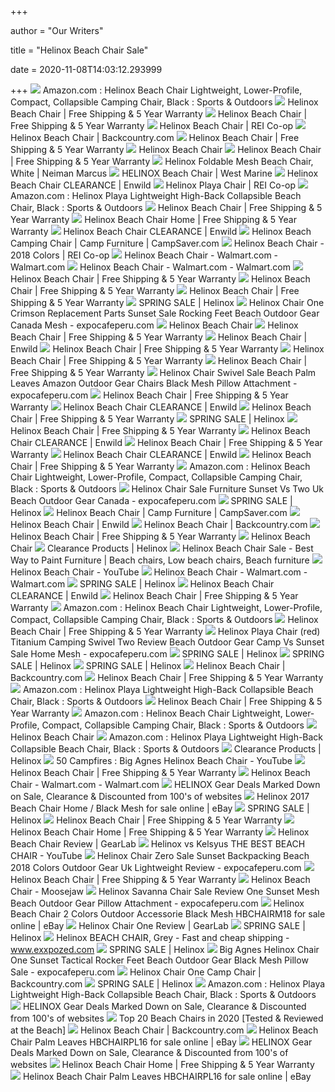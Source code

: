 +++
        
author = "Our Writers"
        
title = "Helinox Beach Chair Sale"
        
date = 2020-11-08T14:03:12.293999
        
+++
[ ![](https://images-na.ssl-images-amazon.com/images/I/71EZSFAAv6L._AC_SL1500_.jpg)](https://images-na.ssl-images-amazon.com/images/I/71EZSFAAv6L._AC_SL1500_.jpg) Amazon.com : Helinox Beach Chair Lightweight, Lower-Profile, Compact,  Collapsible Camping Chair, Black : Sports & Outdoors
[ ![](https://cdn.shopify.com/s/files/1/0039/1367/8918/t/43/assets/Helinox191001R1Beach-ChairBlackAngle-Front-1586381119032.jpg)](https://cdn.shopify.com/s/files/1/0039/1367/8918/t/43/assets/Helinox191001R1Beach-ChairBlackAngle-Front-1586381119032.jpg) Helinox Beach Chair | Free Shipping & 5 Year Warranty
[ ![](https://cdn.shopify.com/s/files/1/0039/1367/8918/products/Beach-Chair_Blue-Mesh_SUMMER-KIT_400x.jpg?v=1578461172)](https://cdn.shopify.com/s/files/1/0039/1367/8918/products/Beach-Chair_Blue-Mesh_SUMMER-KIT_400x.jpg?v=1578461172) Helinox Beach Chair | Free Shipping & 5 Year Warranty
[ ![](https://www.rei.com/media/product/157999)](https://www.rei.com/media/product/157999) Helinox Beach Chair | REI Co-op
[ ![](https://content.backcountry.com/images/items/900/HEL/HEL000P/BLUSTR.jpg)](https://content.backcountry.com/images/items/900/HEL/HEL000P/BLUSTR.jpg) Helinox Beach Chair | Backcountry.com
[ ![](https://cdn.shopify.com/s/files/1/0039/1367/8918/t/43/assets/Helinox191001R1Beach-ChairGreen-BlockAngle-Front-1586381481839.jpg)](https://cdn.shopify.com/s/files/1/0039/1367/8918/t/43/assets/Helinox191001R1Beach-ChairGreen-BlockAngle-Front-1586381481839.jpg) Helinox Beach Chair | Free Shipping & 5 Year Warranty
[ ![](https://cdni.llbean.net/is/image/wim/301646_0_47?hei=1095&wid=950&resMode=sharp2&defaultImage=llbstage/A0211793_2)](https://cdni.llbean.net/is/image/wim/301646_0_47?hei=1095&wid=950&resMode=sharp2&defaultImage=llbstage/A0211793_2) Helinox Beach Chair
[ ![](https://cdn.shopify.com/s/files/1/0039/1367/8918/t/43/assets/Helinox191001R1Beach-ChairRed-StripeAngle-Front-1586381552345.jpg)](https://cdn.shopify.com/s/files/1/0039/1367/8918/t/43/assets/Helinox191001R1Beach-ChairRed-StripeAngle-Front-1586381552345.jpg) Helinox Beach Chair | Free Shipping & 5 Year Warranty
[ ![](https://images.neimanmarcus.com/ca/2/product_assets/N/6/8/Y/6/NMN68Y6_mx.jpg)](https://images.neimanmarcus.com/ca/2/product_assets/N/6/8/Y/6/NMN68Y6_mx.jpg) Helinox Foldable Mesh Beach Chair, White | Neiman Marcus
[ ![](https://newcontent.westmarine.com/content/images/catalog/full/17988247_FUL.jpg)](https://newcontent.westmarine.com/content/images/catalog/full/17988247_FUL.jpg) HELINOX Beach Chair | West Marine
[ ![](https://www.enwild.com/media/catalog/product/cache/1/image/519x410/9df78eab33525d08d6e5fb8d27136e95/h/e/helinox-beach-chair-19-crimson_1.jpg)](https://www.enwild.com/media/catalog/product/cache/1/image/519x410/9df78eab33525d08d6e5fb8d27136e95/h/e/helinox-beach-chair-19-crimson_1.jpg) Helinox Beach Chair CLEARANCE | Enwild
[ ![](https://www.rei.com/media/e6d48f89-304a-4d21-93d6-a495c6a87626?size=784x588)](https://www.rei.com/media/e6d48f89-304a-4d21-93d6-a495c6a87626?size=784x588) Helinox Playa Chair | REI Co-op
[ ![](https://images-na.ssl-images-amazon.com/images/I/81JekJsT2uL._AC_SL1500_.jpg)](https://images-na.ssl-images-amazon.com/images/I/81JekJsT2uL._AC_SL1500_.jpg) Amazon.com : Helinox Playa Lightweight High-Back Collapsible Beach Chair,  Black : Sports & Outdoors
[ ![](https://cdn.shopify.com/s/files/1/0039/1367/8918/t/43/assets/191025AMZBeachChair-RedStripe6DimsImperial-1586381552401.jpg)](https://cdn.shopify.com/s/files/1/0039/1367/8918/t/43/assets/191025AMZBeachChair-RedStripe6DimsImperial-1586381552401.jpg) Helinox Beach Chair | Free Shipping & 5 Year Warranty
[ ![](https://cdn.shopify.com/s/files/1/0241/3802/3008/t/5/assets/Helinox_191001R1_Beach-Chair-Home_Navy_Angle-Front_SIZED_400x.jpg)](https://cdn.shopify.com/s/files/1/0241/3802/3008/t/5/assets/Helinox_191001R1_Beach-Chair-Home_Navy_Angle-Front_SIZED_400x.jpg) Helinox Beach Chair Home | Free Shipping & 5 Year Warranty
[ ![](https://www.enwild.com/media/catalog/product/cache/1/image/9df78eab33525d08d6e5fb8d27136e95/h/e/helinox-beach-chair-19-grey.jpg)](https://www.enwild.com/media/catalog/product/cache/1/image/9df78eab33525d08d6e5fb8d27136e95/h/e/helinox-beach-chair-19-grey.jpg) Helinox Beach Chair CLEARANCE | Enwild
[ ![](https://cs1.0ps.us/365-365-ffffff/opplanet-helinox-beach-chair-black-hlx0014-black-main.jpg)](https://cs1.0ps.us/365-365-ffffff/opplanet-helinox-beach-chair-black-hlx0014-black-main.jpg) Helinox Beach Camping Chair | Camp Furniture | CampSaver.com
[ ![](https://www.rei.com/media/product/896337)](https://www.rei.com/media/product/896337) Helinox Beach Chair - 2018 Colors | REI Co-op
[ ![](https://i5.walmartimages.com/asr/67aa0bf0-c2ba-4833-ac67-a73387775663_1.fa0ee1ad14ef0e36d5fd04ac2b3e04da.jpeg)](https://i5.walmartimages.com/asr/67aa0bf0-c2ba-4833-ac67-a73387775663_1.fa0ee1ad14ef0e36d5fd04ac2b3e04da.jpeg) Helinox Beach Chair - Walmart.com - Walmart.com
[ ![](https://i5.walmartimages.com/asr/31c9ede9-b798-4900-87c9-3685637caa90_1.fc8715f5c6a5d77fa2a9e9df884d11d4.jpeg)](https://i5.walmartimages.com/asr/31c9ede9-b798-4900-87c9-3685637caa90_1.fc8715f5c6a5d77fa2a9e9df884d11d4.jpeg) Helinox Beach Chair - Walmart.com - Walmart.com
[ ![](https://cdn.shopify.com/s/files/1/0039/1367/8918/t/43/assets/191025AMZBeachChair-Black6DimsImperial-1586381119137.jpg)](https://cdn.shopify.com/s/files/1/0039/1367/8918/t/43/assets/191025AMZBeachChair-Black6DimsImperial-1586381119137.jpg) Helinox Beach Chair | Free Shipping & 5 Year Warranty
[ ![](https://cdn.shopify.com/s/files/1/0039/1367/8918/t/43/assets/Helinox191001R1Beach-ChairBlue-MeshDetail1-1586381344103.jpg)](https://cdn.shopify.com/s/files/1/0039/1367/8918/t/43/assets/Helinox191001R1Beach-ChairBlue-MeshDetail1-1586381344103.jpg) Helinox Beach Chair | Free Shipping & 5 Year Warranty
[ ![](https://cdn.shopify.com/s/files/1/0039/1367/8918/t/43/assets/Helinox191001R1Beach-ChairRed-StripeAngle-Back-1586381552335.jpg)](https://cdn.shopify.com/s/files/1/0039/1367/8918/t/43/assets/Helinox191001R1Beach-ChairRed-StripeAngle-Back-1586381552335.jpg) Helinox Beach Chair | Free Shipping & 5 Year Warranty
[ ![](https://cdn.shopify.com/s/files/1/0241/3802/3008/t/5/assets/Helinox_191001R1_Savanna-Chair_Blue-Block_Angle-Front_SIZED_400x.jpg)](https://cdn.shopify.com/s/files/1/0241/3802/3008/t/5/assets/Helinox_191001R1_Savanna-Chair_Blue-Block_Angle-Front_SIZED_400x.jpg) SPRING SALE | Helinox
[ ![](https://www.expocafeperu.com/w/2019/11/helinox-chair-one-crimson-helinox-chair-replacement-parts-helinox-sunset-chair-sale-helinox-sunset-chair-rocking-feet.jpg)](https://www.expocafeperu.com/w/2019/11/helinox-chair-one-crimson-helinox-chair-replacement-parts-helinox-sunset-chair-sale-helinox-sunset-chair-rocking-feet.jpg) Helinox Chair One Crimson Replacement Parts Sunset Sale Rocking Feet Beach  Outdoor Gear Canada Mesh - expocafeperu.com
[ ![](https://cdni.llbean.net/is/image/wim/301646_0_44?hei=1095&wid=950&resMode=sharp2&defaultImage=llbstage/A0211793_2)](https://cdni.llbean.net/is/image/wim/301646_0_44?hei=1095&wid=950&resMode=sharp2&defaultImage=llbstage/A0211793_2) Helinox Beach Chair
[ ![](https://cdn.shopify.com/s/files/1/0039/1367/8918/products/Helinox_191001R1_Personal-Shade_Sand_Angle-Front_20FADE_400x.jpg?v=1578342567)](https://cdn.shopify.com/s/files/1/0039/1367/8918/products/Helinox_191001R1_Personal-Shade_Sand_Angle-Front_20FADE_400x.jpg?v=1578342567) Helinox Beach Chair | Free Shipping & 5 Year Warranty
[ ![](https://www.enwild.com/media/catalog/product/cache/1/image/519x410/9df78eab33525d08d6e5fb8d27136e95/h/e/helinox-beach-chair-green-block.jpg)](https://www.enwild.com/media/catalog/product/cache/1/image/519x410/9df78eab33525d08d6e5fb8d27136e95/h/e/helinox-beach-chair-green-block.jpg) Helinox Beach Chair | Enwild
[ ![](https://cdn.shopify.com/s/files/1/0039/1367/8918/t/43/assets/191025AMZBeachChair-GreenBlock6DimsImperial-1586381481964.jpg)](https://cdn.shopify.com/s/files/1/0039/1367/8918/t/43/assets/191025AMZBeachChair-GreenBlock6DimsImperial-1586381481964.jpg) Helinox Beach Chair | Free Shipping & 5 Year Warranty
[ ![](https://cdn.shopify.com/s/files/1/0039/1367/8918/files/Helinox_191001R1_Beach-Chair_Black_Bag-Imperial_1200x.jpg?v=1578355686)](https://cdn.shopify.com/s/files/1/0039/1367/8918/files/Helinox_191001R1_Beach-Chair_Black_Bag-Imperial_1200x.jpg?v=1578355686) Helinox Beach Chair | Free Shipping & 5 Year Warranty
[ ![](https://cdn.shopify.com/s/files/1/0039/1367/8918/t/43/assets/Helinox191001R1Beach-ChairBlackAngle-Back-1586381119047.jpg)](https://cdn.shopify.com/s/files/1/0039/1367/8918/t/43/assets/Helinox191001R1Beach-ChairBlackAngle-Back-1586381119047.jpg) Helinox Beach Chair | Free Shipping & 5 Year Warranty
[ ![](https://www.expocafeperu.com/w/2019/11/helinox-chair-swivel-helinox-chair-sale-helinox-beach-chair-palm-leaves-helinox-chair-amazon.jpg)](https://www.expocafeperu.com/w/2019/11/helinox-chair-swivel-helinox-chair-sale-helinox-beach-chair-palm-leaves-helinox-chair-amazon.jpg) Helinox Chair Swivel Sale Beach Palm Leaves Amazon Outdoor Gear Chairs  Black Mesh Pillow Attachment - expocafeperu.com
[ ![](https://cdn.shopify.com/s/files/1/0039/1367/8918/t/43/assets/Helinox191001R1Beach-ChairBlue-StripeDetail2-1586381406044.jpg)](https://cdn.shopify.com/s/files/1/0039/1367/8918/t/43/assets/Helinox191001R1Beach-ChairBlue-StripeDetail2-1586381406044.jpg) Helinox Beach Chair | Free Shipping & 5 Year Warranty
[ ![](https://www.enwild.com/media/catalog/product/cache/1/image/519x410/9df78eab33525d08d6e5fb8d27136e95/h/e/helinox-beach-chair-19-crimson-5_1.jpg)](https://www.enwild.com/media/catalog/product/cache/1/image/519x410/9df78eab33525d08d6e5fb8d27136e95/h/e/helinox-beach-chair-19-crimson-5_1.jpg) Helinox Beach Chair CLEARANCE | Enwild
[ ![](https://cdn.shopify.com/s/files/1/0039/1367/8918/t/43/assets/Helinox191001R1Beach-ChairBlue-StripeAngle-Back-1586381405962.jpg)](https://cdn.shopify.com/s/files/1/0039/1367/8918/t/43/assets/Helinox191001R1Beach-ChairBlue-StripeAngle-Back-1586381405962.jpg) Helinox Beach Chair | Free Shipping & 5 Year Warranty
[ ![](https://cdn.shopify.com/s/files/1/0241/3802/3008/t/5/assets/Helinox_191001R1_Savanna-Chair_Multicam_Angle-Front_SIZED_400x.jpg)](https://cdn.shopify.com/s/files/1/0241/3802/3008/t/5/assets/Helinox_191001R1_Savanna-Chair_Multicam_Angle-Front_SIZED_400x.jpg) SPRING SALE | Helinox
[ ![](https://cdn.shopify.com/s/files/1/0039/1367/8918/t/43/assets/Helinox191001R1Beach-ChairRed-StripeDetail1-1586381552365.jpg)](https://cdn.shopify.com/s/files/1/0039/1367/8918/t/43/assets/Helinox191001R1Beach-ChairRed-StripeDetail1-1586381552365.jpg) Helinox Beach Chair | Free Shipping & 5 Year Warranty
[ ![](https://www.enwild.com/media/catalog/product/cache/1/image/519x410/9df78eab33525d08d6e5fb8d27136e95/h/e/helinox-beach-chair-19-crimson-3_1.jpg)](https://www.enwild.com/media/catalog/product/cache/1/image/519x410/9df78eab33525d08d6e5fb8d27136e95/h/e/helinox-beach-chair-19-crimson-3_1.jpg) Helinox Beach Chair CLEARANCE | Enwild
[ ![](https://cdn.shopify.com/s/files/1/0039/1367/8918/t/43/assets/Helinox191001R1Beach-ChairRed-StripeDetail2-1586381552385.jpg)](https://cdn.shopify.com/s/files/1/0039/1367/8918/t/43/assets/Helinox191001R1Beach-ChairRed-StripeDetail2-1586381552385.jpg) Helinox Beach Chair | Free Shipping & 5 Year Warranty
[ ![](https://www.enwild.com/media/catalog/product/cache/1/image/519x410/9df78eab33525d08d6e5fb8d27136e95/h/e/helinox-beach-chair-19-crimson-2_1.jpg)](https://www.enwild.com/media/catalog/product/cache/1/image/519x410/9df78eab33525d08d6e5fb8d27136e95/h/e/helinox-beach-chair-19-crimson-2_1.jpg) Helinox Beach Chair CLEARANCE | Enwild
[ ![](https://cdn.shopify.com/s/files/1/0039/1367/8918/t/43/assets/Helinox191001R1Beach-ChairRed-StripeHub-1586381552357.jpg)](https://cdn.shopify.com/s/files/1/0039/1367/8918/t/43/assets/Helinox191001R1Beach-ChairRed-StripeHub-1586381552357.jpg) Helinox Beach Chair | Free Shipping & 5 Year Warranty
[ ![](https://images-na.ssl-images-amazon.com/images/I/91efGs1teyL._AC_SL1500_.jpg)](https://images-na.ssl-images-amazon.com/images/I/91efGs1teyL._AC_SL1500_.jpg) Amazon.com : Helinox Beach Chair Lightweight, Lower-Profile, Compact,  Collapsible Camping Chair, Black : Sports & Outdoors
[ ![](https://www.expocafeperu.com/w/2019/11/helinox-chair-sale-helinox-furniture-helinox-sunset-chair-vs-chair-two-helinox-sunset-chair-uk.jpg)](https://www.expocafeperu.com/w/2019/11/helinox-chair-sale-helinox-furniture-helinox-sunset-chair-vs-chair-two-helinox-sunset-chair-uk.jpg) Helinox Chair Sale Furniture Sunset Vs Two Uk Beach Outdoor Gear Canada -  expocafeperu.com
[ ![](https://cdn.shopify.com/s/files/1/0241/3802/3008/t/5/assets/Helinox_191001R1_Chair-One-Home_White-Mesh_Angle-Front_SIZED_400x.jpg)](https://cdn.shopify.com/s/files/1/0241/3802/3008/t/5/assets/Helinox_191001R1_Chair-One-Home_White-Mesh_Angle-Front_SIZED_400x.jpg) SPRING SALE | Helinox
[ ![](https://cs1.0ps.us/365-365-ffffff/opplanet-helinox-summer-kit-beach-chair.jpg)](https://cs1.0ps.us/365-365-ffffff/opplanet-helinox-summer-kit-beach-chair.jpg) Helinox Beach Chair | Camp Furniture | CampSaver.com
[ ![](https://www.enwild.com/media/catalog/product/cache/1/small_image/280x/9df78eab33525d08d6e5fb8d27136e95/h/e/helinox-sunset-chair-coyote-tan_2.jpg)](https://www.enwild.com/media/catalog/product/cache/1/small_image/280x/9df78eab33525d08d6e5fb8d27136e95/h/e/helinox-sunset-chair-coyote-tan_2.jpg) Helinox Beach Chair | Enwild
[ ![](https://www.backcountry.com/images/items/1200/HEL/HEL000P/BLUSTR_D5.jpg)](https://www.backcountry.com/images/items/1200/HEL/HEL000P/BLUSTR_D5.jpg) Helinox Beach Chair | Backcountry.com
[ ![](https://cdn.shopify.com/s/files/1/0039/1367/8918/t/43/assets/Helinox191001R1Beach-ChairBlue-MeshDetail2-1586381344123.jpg)](https://cdn.shopify.com/s/files/1/0039/1367/8918/t/43/assets/Helinox191001R1Beach-ChairBlue-MeshDetail2-1586381344123.jpg) Helinox Beach Chair | Free Shipping & 5 Year Warranty
[ ![](https://cdni.llbean.net/is/image/wim/301646_0_46?hei=1095&wid=950&resMode=sharp2&defaultImage=llbstage/A0211793_2)](https://cdni.llbean.net/is/image/wim/301646_0_46?hei=1095&wid=950&resMode=sharp2&defaultImage=llbstage/A0211793_2) Helinox Beach Chair
[ ![](https://cdn.shopify.com/s/files/1/0039/1367/8918/products/SunsetChairMesh_Black_Perspective_2500_400x.jpg?v=1589472107)](https://cdn.shopify.com/s/files/1/0039/1367/8918/products/SunsetChairMesh_Black_Perspective_2500_400x.jpg?v=1589472107) Clearance Products | Helinox
[ ![](https://i.pinimg.com/736x/c9/c8/92/c9c892b6e3f577925c21bb2b49bc1296.jpg)](https://i.pinimg.com/736x/c9/c8/92/c9c892b6e3f577925c21bb2b49bc1296.jpg) Helinox Beach Chair Sale - Best Way to Paint Furniture | Beach chairs, Low beach  chairs, Beach furniture
[ ![](https://i.ytimg.com/vi/xgUswp9o4HA/maxresdefault.jpg)](https://i.ytimg.com/vi/xgUswp9o4HA/maxresdefault.jpg) Helinox Beach Chair - YouTube
[ ![](https://i5.walmartimages.com/asr/dacb36bf-8742-4dfa-a401-0535e1465e04_1.eb95ee1ae7e49bac85f6980b60439afd.jpeg)](https://i5.walmartimages.com/asr/dacb36bf-8742-4dfa-a401-0535e1465e04_1.eb95ee1ae7e49bac85f6980b60439afd.jpeg) Helinox Beach Chair - Walmart.com - Walmart.com
[ ![](https://cdn.shopify.com/s/files/1/0241/3802/3008/t/5/assets/Helinox_191001R1_Chair-Zero_Grey_Angle-Front_SIZED_400x.jpg)](https://cdn.shopify.com/s/files/1/0241/3802/3008/t/5/assets/Helinox_191001R1_Chair-Zero_Grey_Angle-Front_SIZED_400x.jpg) SPRING SALE | Helinox
[ ![](https://www.enwild.com/media/catalog/product/cache/1/image/519x410/9df78eab33525d08d6e5fb8d27136e95/h/e/helinox-beach-chair-19-crimson-6_1.jpg)](https://www.enwild.com/media/catalog/product/cache/1/image/519x410/9df78eab33525d08d6e5fb8d27136e95/h/e/helinox-beach-chair-19-crimson-6_1.jpg) Helinox Beach Chair CLEARANCE | Enwild
[ ![](https://cdn.shopify.com/s/files/1/0039/1367/8918/t/43/assets/Helinox191001R1Beach-ChairGreen-BlockAngle-Back-1586381481796.jpg)](https://cdn.shopify.com/s/files/1/0039/1367/8918/t/43/assets/Helinox191001R1Beach-ChairGreen-BlockAngle-Back-1586381481796.jpg) Helinox Beach Chair | Free Shipping & 5 Year Warranty
[ ![](https://images-na.ssl-images-amazon.com/images/I/81U-uWcczNL._AC_SL1500_.jpg)](https://images-na.ssl-images-amazon.com/images/I/81U-uWcczNL._AC_SL1500_.jpg) Amazon.com : Helinox Beach Chair Lightweight, Lower-Profile, Compact,  Collapsible Camping Chair, Black : Sports & Outdoors
[ ![](https://cdn.shopify.com/s/files/1/0039/1367/8918/products/Air-_-Foam-Headrest-1_SIZED_400x.jpg?v=1578342866)](https://cdn.shopify.com/s/files/1/0039/1367/8918/products/Air-_-Foam-Headrest-1_SIZED_400x.jpg?v=1578342866) Helinox Beach Chair | Free Shipping & 5 Year Warranty
[ ![](https://www.expocafeperu.com/w/2019/11/helinox-playa-chair-red-titanium-camping-chair-helinox-swivel-chair-helinox-chair-two-review.jpg)](https://www.expocafeperu.com/w/2019/11/helinox-playa-chair-red-titanium-camping-chair-helinox-swivel-chair-helinox-chair-two-review.jpg) Helinox Playa Chair (red) Titanium Camping Swivel Two Review Beach Outdoor  Gear Camp Vs Sunset Sale Home Mesh - expocafeperu.com
[ ![](https://cdn.shopify.com/s/files/1/0241/3802/3008/t/5/assets/Helinox_191001R1_Chair-One-Home_Black-Mesh_Angle-Front_SIZED_400x.jpg)](https://cdn.shopify.com/s/files/1/0241/3802/3008/t/5/assets/Helinox_191001R1_Chair-One-Home_Black-Mesh_Angle-Front_SIZED_400x.jpg) SPRING SALE | Helinox
[ ![](https://cdn.shopify.com/s/files/1/0241/3802/3008/t/5/assets/Helinox_191001R1_Chair-One-Home_Cappuccino_Angle-Front_SIZED_400x.jpg)](https://cdn.shopify.com/s/files/1/0241/3802/3008/t/5/assets/Helinox_191001R1_Chair-One-Home_Cappuccino_Angle-Front_SIZED_400x.jpg) SPRING SALE | Helinox
[ ![](https://cdn.shopify.com/s/files/1/0241/3802/3008/t/5/assets/Helinox_191001R1_Sunset-Chair-Home_Lagoon_Angle-Front_SIZED_400x.jpg)](https://cdn.shopify.com/s/files/1/0241/3802/3008/t/5/assets/Helinox_191001R1_Sunset-Chair-Home_Lagoon_Angle-Front_SIZED_400x.jpg) SPRING SALE | Helinox
[ ![](https://www.backcountry.com/images/items/1200/HEL/HEL000P/BLUSTR_D4.jpg)](https://www.backcountry.com/images/items/1200/HEL/HEL000P/BLUSTR_D4.jpg) Helinox Beach Chair | Backcountry.com
[ ![](https://cdn.shopify.com/s/files/1/0039/1367/8918/t/43/assets/Helinox191001R1Beach-ChairBlue-MeshAngle-Back-1586381344089.jpg)](https://cdn.shopify.com/s/files/1/0039/1367/8918/t/43/assets/Helinox191001R1Beach-ChairBlue-MeshAngle-Back-1586381344089.jpg) Helinox Beach Chair | Free Shipping & 5 Year Warranty
[ ![](https://images-na.ssl-images-amazon.com/images/I/71tREajBmgL._AC_SL1500_.jpg)](https://images-na.ssl-images-amazon.com/images/I/71tREajBmgL._AC_SL1500_.jpg) Amazon.com : Helinox Playa Lightweight High-Back Collapsible Beach Chair,  Black : Sports & Outdoors
[ ![](https://cdn.shopify.com/s/files/1/0039/1367/8918/t/43/assets/Helinox191001R1Beach-ChairGreen-BlockDetail2-1586381481903.jpg)](https://cdn.shopify.com/s/files/1/0039/1367/8918/t/43/assets/Helinox191001R1Beach-ChairGreen-BlockDetail2-1586381481903.jpg) Helinox Beach Chair | Free Shipping & 5 Year Warranty
[ ![](https://m.media-amazon.com/images/I/61FLwxrUYcL.jpg_SR247,139__BG0,0,0_.jpg)](https://m.media-amazon.com/images/I/61FLwxrUYcL.jpg_SR247,139__BG0,0,0_.jpg) Amazon.com : Helinox Beach Chair Lightweight, Lower-Profile, Compact,  Collapsible Camping Chair, Black : Sports & Outdoors
[ ![](https://cdni.llbean.net/is/image/wim/301646_0_45?hei=1095&wid=950&resMode=sharp2&defaultImage=llbstage/A0211793_2)](https://cdni.llbean.net/is/image/wim/301646_0_45?hei=1095&wid=950&resMode=sharp2&defaultImage=llbstage/A0211793_2) Helinox Beach Chair
[ ![](https://images-na.ssl-images-amazon.com/images/I/91l9J1kuUtL._AC_SL1500_.jpg)](https://images-na.ssl-images-amazon.com/images/I/91l9J1kuUtL._AC_SL1500_.jpg) Amazon.com : Helinox Playa Lightweight High-Back Collapsible Beach Chair,  Black : Sports & Outdoors
[ ![](https://cdn.shopify.com/s/files/1/0039/1367/8918/products/SunsetChair_Clover.Perspective_Low_fafa5aed-dca9-4133-93a1-2c7675799338_400x.jpg?v=1603220394)](https://cdn.shopify.com/s/files/1/0039/1367/8918/products/SunsetChair_Clover.Perspective_Low_fafa5aed-dca9-4133-93a1-2c7675799338_400x.jpg?v=1603220394) Clearance Products | Helinox
[ ![](https://i.ytimg.com/vi/vvyoOBOppQI/maxresdefault.jpg)](https://i.ytimg.com/vi/vvyoOBOppQI/maxresdefault.jpg) 50 Campfires : Big Agnes Helinox Beach Chair - YouTube
[ ![](https://cdn.shopify.com/s/files/1/0039/1367/8918/t/43/assets/Helinox191001R1Beach-ChairBlackDetail1-1586381119057.jpg)](https://cdn.shopify.com/s/files/1/0039/1367/8918/t/43/assets/Helinox191001R1Beach-ChairBlackDetail1-1586381119057.jpg) Helinox Beach Chair | Free Shipping & 5 Year Warranty
[ ![](https://i5.walmartimages.com/asr/42d02761-3790-4c85-b79f-3937d389c13b_1.32169bfa3cbfcd96ecffa5c51120a4a3.jpeg)](https://i5.walmartimages.com/asr/42d02761-3790-4c85-b79f-3937d389c13b_1.32169bfa3cbfcd96ecffa5c51120a4a3.jpeg) Helinox Beach Chair - Walmart.com - Walmart.com
[ ![](http://i2.avlws.com/4603/c150w150h80344.jpg)](http://i2.avlws.com/4603/c150w150h80344.jpg) HELINOX Gear Deals Marked Down on Sale, Clearance & Discounted from 100's  of websites
[ ![](https://i.ebayimg.com/00/s/ODAwWDgwMA==/z/AusAAOSwS3dfKMZv/$_57.JPG?set_id=8800005007)](https://i.ebayimg.com/00/s/ODAwWDgwMA==/z/AusAAOSwS3dfKMZv/$_57.JPG?set_id=8800005007) Helinox 2017 Beach Chair Home / Black Mesh for sale online | eBay
[ ![](https://cdn.shopify.com/s/files/1/0241/3802/3008/t/5/assets/Helinox_191001R1_Chair-One_All-Black_Angle-Front_SIZED_400x.jpg)](https://cdn.shopify.com/s/files/1/0241/3802/3008/t/5/assets/Helinox_191001R1_Chair-One_All-Black_Angle-Front_SIZED_400x.jpg) SPRING SALE | Helinox
[ ![](https://cdn.shopify.com/s/files/1/0039/1367/8918/products/Cup-Holder-1_400x.jpg?v=1578342952)](https://cdn.shopify.com/s/files/1/0039/1367/8918/products/Cup-Holder-1_400x.jpg?v=1578342952) Helinox Beach Chair | Free Shipping & 5 Year Warranty
[ ![](https://cdn.shopify.com/s/files/1/0241/3802/3008/t/5/assets/Helinox_191001R1_Beach-Chair-Home_Aqua-Blue_Angle-Front_SIZED_400x.jpg)](https://cdn.shopify.com/s/files/1/0241/3802/3008/t/5/assets/Helinox_191001R1_Beach-Chair-Home_Aqua-Blue_Angle-Front_SIZED_400x.jpg) Helinox Beach Chair Home | Free Shipping & 5 Year Warranty
[ ![](https://outdoorgearlab-mvnab3pwrvp3t0.stackpathdns.com/photos/17/43/295808_6493_L.jpg)](https://outdoorgearlab-mvnab3pwrvp3t0.stackpathdns.com/photos/17/43/295808_6493_L.jpg) Helinox Beach Chair Review | GearLab
[ ![](https://i.ytimg.com/vi/AmYWhBm2JNA/maxresdefault.jpg)](https://i.ytimg.com/vi/AmYWhBm2JNA/maxresdefault.jpg) Helinox vs Kelsyus THE BEST BEACH CHAIR  - YouTube
[ ![](https://www.expocafeperu.com/w/2019/11/helinox-chair-zero-sale-helinox-sunset-helinox-backpacking-chair-helinox-beach-chair-2018-colors.jpg)](https://www.expocafeperu.com/w/2019/11/helinox-chair-zero-sale-helinox-sunset-helinox-backpacking-chair-helinox-beach-chair-2018-colors.jpg) Helinox Chair Zero Sale Sunset Backpacking Beach 2018 Colors Outdoor Gear  Uk Lightweight Review - expocafeperu.com
[ ![](https://cdn.shopify.com/s/files/1/0039/1367/8918/files/OFFSITE_HELINOX-6086_CROP_1200px_1200x.jpg?v=1578355935)](https://cdn.shopify.com/s/files/1/0039/1367/8918/files/OFFSITE_HELINOX-6086_CROP_1200px_1200x.jpg?v=1578355935) Helinox Beach Chair | Free Shipping & 5 Year Warranty
[ ![](https://www.moosejaw.com/moosejaw/MoosejawStorefrontAssetStore/images/brand/pdp/Helinox.gif)](https://www.moosejaw.com/moosejaw/MoosejawStorefrontAssetStore/images/brand/pdp/Helinox.gif) Helinox Beach Chair - Moosejaw
[ ![](https://www.expocafeperu.com/w/2019/11/helinox-savanna-chair-sale-helinox-savanna-chair-review-chair-one-helinox-helinox-sunset-chair-mesh.jpg)](https://www.expocafeperu.com/w/2019/11/helinox-savanna-chair-sale-helinox-savanna-chair-review-chair-one-helinox-helinox-sunset-chair-mesh.jpg) Helinox Savanna Chair Sale Review One Sunset Mesh Beach Outdoor Gear Pillow  Attachment - expocafeperu.com
[ ![](https://i.ebayimg.com/00/s/MTAwMFgxMDAw/z/tRQAAOSwVPBeh-et/$_1.JPG?set_id=880000500F)](https://i.ebayimg.com/00/s/MTAwMFgxMDAw/z/tRQAAOSwVPBeh-et/$_1.JPG?set_id=880000500F) Helinox Beach Chair 2 Colors Outdoor Accessorie Black Mesh HBCHAIRM18 for  sale online | eBay
[ ![](https://outdoorgearlab-mvnab3pwrvp3t0.stackpathdns.com/photos/18/52/306712_10028_L2.jpg)](https://outdoorgearlab-mvnab3pwrvp3t0.stackpathdns.com/photos/18/52/306712_10028_L2.jpg) Helinox Chair One Review | GearLab
[ ![](https://cdn.shopify.com/s/files/1/0241/3802/3008/t/5/assets/Helinox_191001R1_Sunset-Chair-Home_Citrus_Angle-Front_SIZED_400x.jpg)](https://cdn.shopify.com/s/files/1/0241/3802/3008/t/5/assets/Helinox_191001R1_Sunset-Chair-Home_Citrus_Angle-Front_SIZED_400x.jpg) SPRING SALE | Helinox
[ ![](https://exxpozed-image.de/exxpozed-res.cloudinary.com/image/upload/q_auto:eco,w_1500,h_1500,c_pad,b_white,d_ph.gif,e_sharpen/v20200630182026/catalog/helinox-beach-chair-16a-hex-12651r1-grey-1.jpg)](https://exxpozed-image.de/exxpozed-res.cloudinary.com/image/upload/q_auto:eco,w_1500,h_1500,c_pad,b_white,d_ph.gif,e_sharpen/v20200630182026/catalog/helinox-beach-chair-16a-hex-12651r1-grey-1.jpg) Helinox BEACH CHAIR, Grey - Fast and cheap shipping - www.exxpozed.com
[ ![](https://cdn.shopify.com/s/files/1/0241/3802/3008/t/5/assets/Helinox_191001R1_Sunset-Chair-Home_Cappuccino_Angle-Front_SIZED_400x.jpg)](https://cdn.shopify.com/s/files/1/0241/3802/3008/t/5/assets/Helinox_191001R1_Sunset-Chair-Home_Cappuccino_Angle-Front_SIZED_400x.jpg) SPRING SALE | Helinox
[ ![](https://www.expocafeperu.com/w/2019/11/big-agnes-helinox-chair-one-chair-one-helinox-helinox-sunset-chair-tactical-helinox-sunset-chair-rocker-feet.jpg)](https://www.expocafeperu.com/w/2019/11/big-agnes-helinox-chair-one-chair-one-helinox-helinox-sunset-chair-tactical-helinox-sunset-chair-rocker-feet.jpg) Big Agnes Helinox Chair One Sunset Tactical Rocker Feet Beach Outdoor Gear  Black Mesh Pillow Sale - expocafeperu.com
[ ![](https://content.backcountry.com/images/items/900/HEL/HEL0005/BLUBLO.jpg)](https://content.backcountry.com/images/items/900/HEL/HEL0005/BLUBLO.jpg) Helinox Chair One Camp Chair | Backcountry.com
[ ![](https://cdn.shopify.com/s/files/1/0039/1367/8918/products/Helinox_191001R1_Personal-Shade_Black_Angle-Front_20FADE_400x.jpg?v=1578342567)](https://cdn.shopify.com/s/files/1/0039/1367/8918/products/Helinox_191001R1_Personal-Shade_Black_Angle-Front_20FADE_400x.jpg?v=1578342567) SPRING SALE | Helinox
[ ![](https://images-na.ssl-images-amazon.com/images/I/811UFucdJHL._AC_SX522_.jpg)](https://images-na.ssl-images-amazon.com/images/I/811UFucdJHL._AC_SX522_.jpg) Amazon.com : Helinox Playa Lightweight High-Back Collapsible Beach Chair,  Black : Sports & Outdoors
[ ![](http://i1.avlws.com/19/c250w250h1101388.jpg)](http://i1.avlws.com/19/c250w250h1101388.jpg) HELINOX Gear Deals Marked Down on Sale, Clearance & Discounted from 100's  of websites
[ ![](https://www.divein.com/wp-content/uploads/C-Low-Beach-Camping-Folding-Chair.jpg)](https://www.divein.com/wp-content/uploads/C-Low-Beach-Camping-Folding-Chair.jpg) Top 20 Beach Chairs in 2020 [Tested & Reviewed at the Beach]
[ ![](https://content.backcountry.com/images/items/medium/HEL/HEL0006/BK.jpg)](https://content.backcountry.com/images/items/medium/HEL/HEL0006/BK.jpg) Helinox Beach Chair | Backcountry.com
[ ![](https://i.ebayimg.com/images/g/zIMAAOSwNSZbAclr/s-l225.jpg)](https://i.ebayimg.com/images/g/zIMAAOSwNSZbAclr/s-l225.jpg) Helinox Beach Chair Palm Leaves HBCHAIRPL16 for sale online | eBay
[ ![](http://i2.avlws.com/4603/c150w150h80252.jpg)](http://i2.avlws.com/4603/c150w150h80252.jpg) HELINOX Gear Deals Marked Down on Sale, Clearance & Discounted from 100's  of websites
[ ![](https://cdn.shopify.com/s/files/1/0241/3802/3008/t/5/assets/Helinox_191001R1_Beach-Chair-Home_Black-Mesh_Angle-Front_SIZED_400x.jpg)](https://cdn.shopify.com/s/files/1/0241/3802/3008/t/5/assets/Helinox_191001R1_Beach-Chair-Home_Black-Mesh_Angle-Front_SIZED_400x.jpg) Helinox Beach Chair Home | Free Shipping & 5 Year Warranty
[ ![](https://i.ebayimg.com/images/g/OtAAAOSwHBJfXkgm/s-l225.jpg)](https://i.ebayimg.com/images/g/OtAAAOSwHBJfXkgm/s-l225.jpg) Helinox Beach Chair Palm Leaves HBCHAIRPL16 for sale online | eBay
